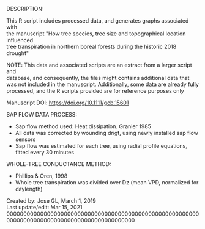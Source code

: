 DESCRIPTION:                                                                            
                                                                                                    
This R script includes processed data, and generates graphs associated with            
the manuscript "How tree species, tree size and topographical location influenced      
tree transpiration in northern boreal forests during the historic 2018 drought"
                                                                                                    
NOTE: This data and associated scripts are an extract from a larger script and         
database, and consequently, the files might contains additional data that        
was not included in the manuscript. Additionally, some data are already fully    
processed, and the R scripts provided are for reference purposes only            

Manuscript DOI: https://doi.org/10.1111/gcb.15601
                                                                                                    
SAP FLOW DATA PROCESS:                                                                        
 - Sap flow method used: Heat dissipation. Granier 1985
 - All data was corrected by wounding drigt, using newly installed sap flow sensors
 - Sap flow was estimated for each tree, using radial profile equations, fitted every 30 minutes

WHOLE-TREE CONDUCTANCE METHOD:                                                          
 - Phillips & Oren, 1998
 - Whole tree transpiration was divided over Dz (mean VPD, normalized for daylength)
 
                                                                                                    
Created by: Jose GL, March 1, 2019                                                            
Last update/edit: Mar 15, 2021                                                                    
00000000000000000000000000000000000000000000000000000000000000000000000000000000000000000000000






